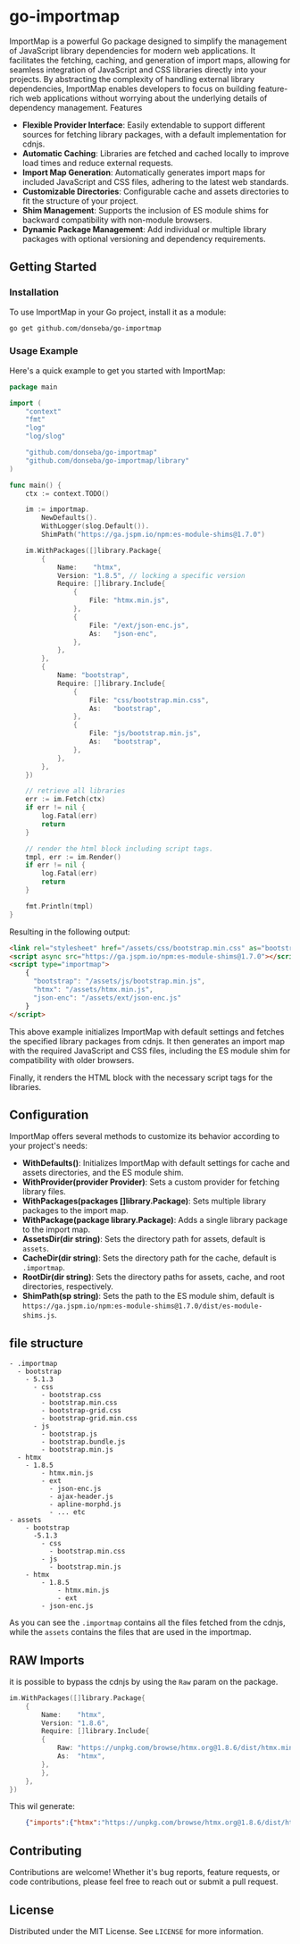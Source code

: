 # go-importmap

ImportMap is a powerful Go package designed to simplify the management of JavaScript library dependencies for modern web applications. It facilitates the fetching, caching, and generation of import maps, allowing for seamless integration of JavaScript and CSS libraries directly into your projects. By abstracting the complexity of handling external library dependencies, ImportMap enables developers to focus on building feature-rich web applications without worrying about the underlying details of dependency management.
Features

 - **Flexible Provider Interface**: Easily extendable to support different sources for fetching library packages, with a default implementation for cdnjs.
 - **Automatic Caching**: Libraries are fetched and cached locally to improve load times and reduce external requests.
 - **Import Map Generation**: Automatically generates import maps for included JavaScript and CSS files, adhering to the latest web standards.
 - **Customizable Directories**: Configurable cache and assets directories to fit the structure of your project.
 - **Shim Management**: Supports the inclusion of ES module shims for backward compatibility with non-module browsers.
 - **Dynamic Package Management**: Add individual or multiple library packages with optional versioning and dependency requirements.

## Getting Started
### Installation

To use ImportMap in your Go project, install it as a module:

```bash
go get github.com/donseba/go-importmap
```
###  Usage Example

Here's a quick example to get you started with ImportMap:

```go
package main

import (
    "context"
    "fmt"
    "log"
    "log/slog"

    "github.com/donseba/go-importmap"
    "github.com/donseba/go-importmap/library"
)

func main() {
    ctx := context.TODO()

    im := importmap.
        NewDefaults().
        WithLogger(slog.Default()).
        ShimPath("https://ga.jspm.io/npm:es-module-shims@1.7.0")

    im.WithPackages([]library.Package{
        {
            Name:    "htmx",
            Version: "1.8.5", // locking a specific version
            Require: []library.Include{
                {
                    File: "htmx.min.js",
                },
                {
                    File: "/ext/json-enc.js",
                    As:   "json-enc",
                },
            },
        },
        {
            Name: "bootstrap",
            Require: []library.Include{
                {
                    File: "css/bootstrap.min.css",
                    As:   "bootstrap",
                },
                {
                    File: "js/bootstrap.min.js",
                    As:   "bootstrap",
                },
            },
        },
    })

    // retrieve all libraries
    err := im.Fetch(ctx)
    if err != nil {
        log.Fatal(err)
        return
    }

    // render the html block including script tags.
    tmpl, err := im.Render()
    if err != nil {
        log.Fatal(err)
        return
    }

    fmt.Println(tmpl)
}
```
Resulting in the following output:
```html
<link rel="stylesheet" href="/assets/css/bootstrap.min.css" as="bootstrap"/>
<script async src="https://ga.jspm.io/npm:es-module-shims@1.7.0"></script>
<script type="importmap">
    {
      "bootstrap": "/assets/js/bootstrap.min.js",
      "htmx": "/assets/htmx.min.js",
      "json-enc": "/assets/ext/json-enc.js"
    }
</script>
```
This above example initializes ImportMap with default settings and fetches the specified library packages from cdnjs. 
It then generates an import map with the required JavaScript and CSS files, including the ES module shim 
for compatibility with older browsers. 

Finally, it renders the HTML block with the necessary script tags for the libraries.

## Configuration

ImportMap offers several methods to customize its behavior according to your project's needs:

 - **WithDefaults()**: Initializes ImportMap with default settings for cache and assets directories, and the ES module shim.
 - **WithProvider(provider Provider)**: Sets a custom provider for fetching library files.
 - **WithPackages(packages []library.Package)**: Sets multiple library packages to the import map.
 - **WithPackage(package library.Package)**: Adds a single library package to the import map.
 - **AssetsDir(dir string)**: Sets the directory path for assets, default is `assets`.
 - **CacheDir(dir string)**: Sets the directory path for the cache, default is `.importmap`.
 - **RootDir(dir string)**: Sets the directory paths for assets, cache, and root directories, respectively.
 - **ShimPath(sp string)**: Sets the path to the ES module shim, default is `https://ga.jspm.io/npm:es-module-shims@1.7.0/dist/es-module-shims.js`.


## file structure

```
- .importmap
  - bootstrap
    - 5.1.3
      - css
        - bootstrap.css
        - bootstrap.min.css
        - bootstrap-grid.css
        - bootstrap-grid.min.css
      - js
        - bootstrap.js
        - bootstrap.bundle.js 
        - bootstrap.min.js
  - htmx
    - 1.8.5
        - htmx.min.js
        - ext
          - json-enc.js
          - ajax-header.js
          - apline-morphd.js
          - ... etc
- assets
    - bootstrap
      -5.1.3
        - css
          - bootstrap.min.css
        - js
          - bootstrap.min.js
    - htmx
        - 1.8.5
            - htmx.min.js
            - ext
        - json-enc.js
```

As you can see the `.importmap` contains all the files fetched from the cdnjs, while the `assets` contains the files that are used in the importmap.

## RAW Imports

it is possible to bypass the cdnjs by using the `Raw` param on the package.

```go
im.WithPackages([]library.Package{
    {
        Name:    "htmx",
        Version: "1.8.6",
        Require: []library.Include{
        {
            Raw: "https://unpkg.com/browse/htmx.org@1.8.6/dist/htmx.min.js",
            As:  "htmx",
        },
        },
    },
})
```

This wil generate:
```json
    {"imports":{"htmx":"https://unpkg.com/browse/htmx.org@1.8.6/dist/htmx.min.js"}}
```

## Contributing

Contributions are welcome!
Whether it's bug reports, feature requests, or code contributions,
please feel free to reach out or submit a pull request.
## License

Distributed under the MIT License. See `LICENSE` for more information.